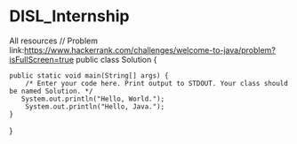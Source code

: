 # DISL_Internship
All resources
// Problem link:https://www.hackerrank.com/challenges/welcome-to-java/problem?isFullScreen=true
public class Solution {

    public static void main(String[] args) {
        /* Enter your code here. Print output to STDOUT. Your class should be named Solution. */
       System.out.println("Hello, World.");
        System.out.println("Hello, Java.");
    }
}
